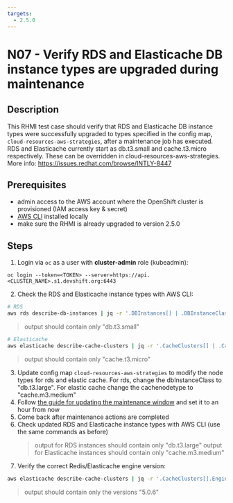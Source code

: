 ```yaml
---
targets:
  - 2.5.0
---
```


# N07 - Verify RDS and Elasticache DB instance types are upgraded during maintenance

## Description

This RHMI test case should verify that RDS and Elasticache DB instance types were successfully upgraded to types specified in
the config map, `cloud-resources-aws-strategies`, after a maintenance job has executed. RDS and Elasticache currently start as
db.t3.small and cache.t3.micro respectively. These can be overridden in cloud-resources-aws-strategies.
More info: <https://issues.redhat.com/browse/INTLY-8447>

## Prerequisites

- admin access to the AWS account where the OpenShift cluster is provisioned (IAM access key & secret)
- [AWS CLI](https://docs.aws.amazon.com/cli/latest/userguide/cli-chap-install.html) installed locally
- make sure the RHMI is already upgraded to version 2.5.0

## Steps

1. Login via `oc` as a user with **cluster-admin** role (kubeadmin):

```
oc login --token=<TOKEN> --server=https://api.<CLUSTER_NAME>.s1.devshift.org:6443
```

2. Check the RDS and Elasticache instance types with AWS CLI:

```bash
# RDS
aws rds describe-db-instances | jq -r '.DBInstances[] | .DBInstanceClass'
```

> output should contain only "db.t3.small"

```bash
# Elasticache
aws elasticache describe-cache-clusters | jq -r '.CacheClusters[] | .CacheNodeType'
```

> output should contain only "cache.t3.micro"

3. Update config map `cloud-resources-aws-strategies` to modify the node types for rds and elastic cache.
   For rds, change the dbInstanceClass to "db.t3.large". For elastic cache change the cachenodetype to "cache.m3.medium"
4. Follow [the guide for updating the maintenance window](https://github.com/RHCloudServices/integreatly-help/blob/master/sops/2.x/cssre_info/info_aws_update_backup_maintenance_window.md) and set it to an hour from now
5. Come back after maintenance actions are completed
6. Check updated RDS and Elasticache instance types with AWS CLI (use the same commands as before)
   > output for RDS instances should contain only "db.t3.large"
   > output for Elasticache instances should contain only "cache.m3.medium"
7. Verify the correct Redis/Elasticache engine version:

```bash
aws elasticache describe-cache-clusters | jq -r '.CacheClusters[].EngineVersion'
```

> output should contain only the versions "5.0.6"
